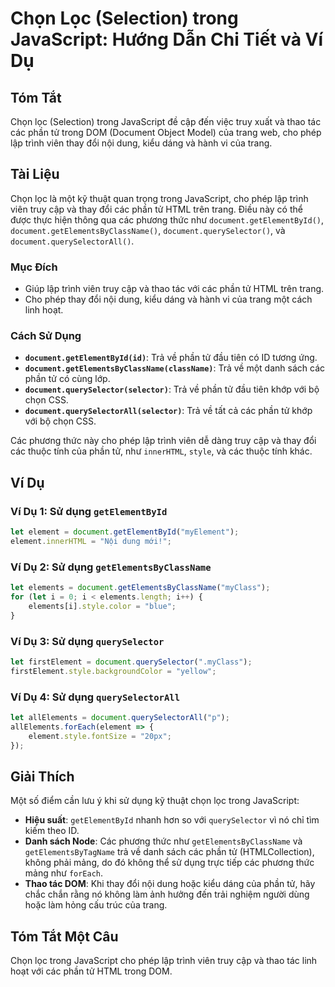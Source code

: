 <!--
Meta Description: # Chọn Lọc (Selection) trong JavaScript: Hướng Dẫn Chi Tiết và Ví Dụ ## Tóm Tắt Chọn lọc (Selection) trong JavaScript đề cập đến việc truy xuất và tha...
Meta Keywords: các, document, phần, javascript, chọn
-->

# Chọn Lọc (Selection) trong JavaScript: Hướng Dẫn Chi Tiết và Ví Dụ

## Tóm Tắt
Chọn lọc (Selection) trong JavaScript đề cập đến việc truy xuất và thao tác các phần tử trong DOM (Document Object Model) của trang web, cho phép lập trình viên thay đổi nội dung, kiểu dáng và hành vi của trang.

## Tài Liệu
Chọn lọc là một kỹ thuật quan trọng trong JavaScript, cho phép lập trình viên truy cập và thay đổi các phần tử HTML trên trang. Điều này có thể được thực hiện thông qua các phương thức như `document.getElementById()`, `document.getElementsByClassName()`, `document.querySelector()`, và `document.querySelectorAll()`. 

### Mục Đích
- Giúp lập trình viên truy cập và thao tác với các phần tử HTML trên trang.
- Cho phép thay đổi nội dung, kiểu dáng và hành vi của trang một cách linh hoạt.

### Cách Sử Dụng
- **`document.getElementById(id)`**: Trả về phần tử đầu tiên có ID tương ứng.
- **`document.getElementsByClassName(className)`**: Trả về một danh sách các phần tử có cùng lớp.
- **`document.querySelector(selector)`**: Trả về phần tử đầu tiên khớp với bộ chọn CSS.
- **`document.querySelectorAll(selector)`**: Trả về tất cả các phần tử khớp với bộ chọn CSS.

Các phương thức này cho phép lập trình viên dễ dàng truy cập và thay đổi các thuộc tính của phần tử, như `innerHTML`, `style`, và các thuộc tính khác.

## Ví Dụ
### Ví Dụ 1: Sử dụng `getElementById`
```javascript
let element = document.getElementById("myElement");
element.innerHTML = "Nội dung mới!";
```

### Ví Dụ 2: Sử dụng `getElementsByClassName`
```javascript
let elements = document.getElementsByClassName("myClass");
for (let i = 0; i < elements.length; i++) {
    elements[i].style.color = "blue";
}
```

### Ví Dụ 3: Sử dụng `querySelector`
```javascript
let firstElement = document.querySelector(".myClass");
firstElement.style.backgroundColor = "yellow";
```

### Ví Dụ 4: Sử dụng `querySelectorAll`
```javascript
let allElements = document.querySelectorAll("p");
allElements.forEach(element => {
    element.style.fontSize = "20px";
});
```

## Giải Thích
Một số điểm cần lưu ý khi sử dụng kỹ thuật chọn lọc trong JavaScript:

- **Hiệu suất**: `getElementById` nhanh hơn so với `querySelector` vì nó chỉ tìm kiếm theo ID.
- **Danh sách Node**: Các phương thức như `getElementsByClassName` và `getElementsByTagName` trả về danh sách các phần tử (HTMLCollection), không phải mảng, do đó không thể sử dụng trực tiếp các phương thức mảng như `forEach`.
- **Thao tác DOM**: Khi thay đổi nội dung hoặc kiểu dáng của phần tử, hãy chắc chắn rằng nó không làm ảnh hưởng đến trải nghiệm người dùng hoặc làm hỏng cấu trúc của trang.

## Tóm Tắt Một Câu
Chọn lọc trong JavaScript cho phép lập trình viên truy cập và thao tác linh hoạt với các phần tử HTML trong DOM.